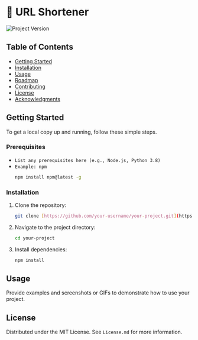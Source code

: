 # 🚀 URL Shortener

![Project Version](https://img.shields.io/badge/version-1.0.0-blue.svg)

## Table of Contents
- [Getting Started](#getting-started)
- [Installation](#installation)
- [Usage](#usage)
- [Roadmap](#roadmap)
- [Contributing](#contributing)
- [License](#license)
- [Acknowledgments](#acknowledgments)

## Getting Started

To get a local copy up and running, follow these simple steps.

### Prerequisites

* `List any prerequisites here (e.g., Node.js, Python 3.8)`
* `Example: npm`
    ```sh
    npm install npm@latest -g
    ```

### Installation

1.  Clone the repository:
    ```sh
    git clone [https://github.com/your-username/your-project.git](https://github.com/your-username/your-project.git)
    ```
2.  Navigate to the project directory:
    ```sh
    cd your-project
    ```
3.  Install dependencies:
    ```sh
    npm install
    ```

## Usage

Provide examples and screenshots or GIFs to demonstrate how to use your project.

## License

Distributed under the MIT License. See `License.md` for more information.

